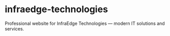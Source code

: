# infraedge-technologies
Professional website for InfraEdge Technologies — modern IT solutions and services.
